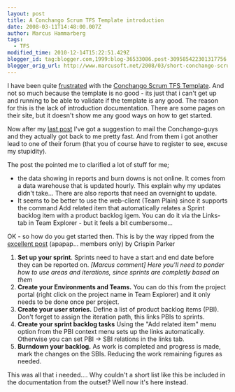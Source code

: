 ```yaml
---
layout: post
title: A Conchango Scrum TFS Template introduction
date: 2008-03-11T14:48:00.007Z
author: Marcus Hammarberg
tags:
  - TFS
modified_time: 2010-12-14T15:22:51.429Z
blogger_id: tag:blogger.com,1999:blog-36533086.post-309585422301317756
blogger_orig_url: http://www.marcusoft.net/2008/03/short-conchango-scrum-tfs-template.html
---
```



I have been quite
[frustrated](http://marcushammarberg.blogspot.com/2008/03/conchango-burndown-char-not-showing.html)
with the [Conchango Scrum TFS Template](http://scrumforteamsystem.com/).
And not so much because the template is no good - its just that i can't
get up and running to be able to validate if the template is any good.
The reason for this is the lack of introduction documentation. There are
some pages on their site, but it doesn't show me any good ways on how to
get started.

Now after my [last
post](http://marcushammarberg.blogspot.com/2008/03/conchango-burndown-char-not-showing.html)
I've got a suggestion to mail the Conchango-guys and they actually got
back to me pretty fast. And from them i got another lead to one of their
forum (that you of course have to register to see, excuse my
stupidity).

The post the pointed me to clarified a lot of stuff for me;

- the data showing in reports and burn downs is not online. It comes
    from a data warehouse that is updated hourly. This explain why my
    updates didn't take...
    There are also reports that need an overnight to update.
- It seems to be better to use the web-client (Team Plain) since it
    supports the command Add related item that automatically relates a
    Sprint backlog item with a product backlog igem. You can do it via
    the Links-tab in Team Explorer - but it feels a bit cumbersome...

OK - so how do you get started then. This is by the way ripped from the
[excellent
post](http://scrumforteamsystem.com/cs/forums/1646/ShowPost.aspx)
(apapap... members only) by Crispin Parker

1. **Set up your sprint**.
    Sprints need to have a start and end date before they can be
    reported on.
    *\[Marcus comment\]
    Here you'll need to ponder how to use areas and iterations, since
    sprints are completly based on them*
2. **Create your Environments and Teams.**
    You can do this from the project portal (right click on the project
    name in Team Explorer) and it only needs to be done once per
    project.
3. **Create your user stories.**
    Define a list of product backlog items (PBI). Don't forget to assign
    the iteration path, this links PBIs to sprints.
4. **Create your sprint backlog tasks**
    Using the "Add related item" menu option from the PBI context menu
    sets up the links automatically. Otherwise you can set PBI -\> <span
    id="SPELLING_ERROR_0" class="blsp-spelling-error">SBI
    relations in the links tab.
5. **Burndown your backlog.**
    As work is completed and progress is made, mark the changes on the
    SBIs.
    Reducing the work remaining figures as needed.

This was all that i needed.... Why couldn't a short list like this be
included in the documentation from the outset? Well now it's here
instead.
